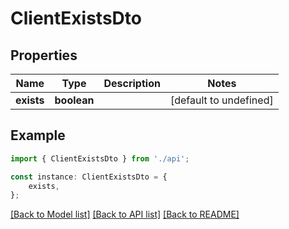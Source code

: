 # ClientExistsDto


## Properties

Name | Type | Description | Notes
------------ | ------------- | ------------- | -------------
**exists** | **boolean** |  | [default to undefined]

## Example

```typescript
import { ClientExistsDto } from './api';

const instance: ClientExistsDto = {
    exists,
};
```

[[Back to Model list]](../README.md#documentation-for-models) [[Back to API list]](../README.md#documentation-for-api-endpoints) [[Back to README]](../README.md)
